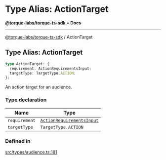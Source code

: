 # Type Alias: ActionTarget

[**@torque-labs/torque-ts-sdk**](../) • **Docs**

***

[@torque-labs/torque-ts-sdk](../) / ActionTarget

## Type Alias: ActionTarget

```ts
type ActionTarget: {
  requirement: ActionRequirementsInput;
  targetType: TargetType.ACTION;
};
```

An action target for an audience.

### Type declaration

| Name          | Type                                                    |
| ------------- | ------------------------------------------------------- |
| `requirement` | [`ActionRequirementsInput`](actionrequirementsinput.md) |
| `targetType`  | `TargetType.ACTION`                                     |

### Defined in

[src/types/audience.ts:181](https://github.com/torque-labs/torque-ts-sdk/blob/a30afeab92cb119627ec542f4c8aff2dd9faf383/src/types/audience.ts#L181)
